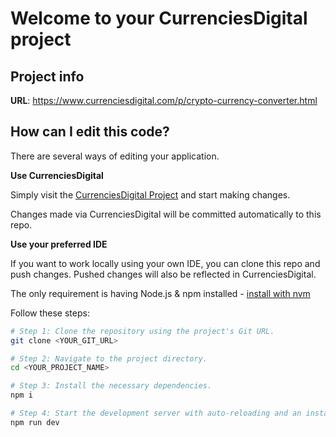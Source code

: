 # Welcome to your CurrenciesDigital project

## Project info

**URL**: https://www.currenciesdigital.com/p/crypto-currency-converter.html

## How can I edit this code?

There are several ways of editing your application.

**Use CurrenciesDigital**

Simply visit the [CurrenciesDigital Project](https://www.currenciesdigital.com/p/crypto-currency-converter.html) and start making changes.

Changes made via CurrenciesDigital will be committed automatically to this repo.

**Use your preferred IDE**

If you want to work locally using your own IDE, you can clone this repo and push changes. Pushed changes will also be reflected in CurrenciesDigital.

The only requirement is having Node.js & npm installed - [install with nvm](https://github.com/nvm-sh/nvm#installing-and-updating)

Follow these steps:

```sh
# Step 1: Clone the repository using the project's Git URL.
git clone <YOUR_GIT_URL>

# Step 2: Navigate to the project directory.
cd <YOUR_PROJECT_NAME>

# Step 3: Install the necessary dependencies.
npm i

# Step 4: Start the development server with auto-reloading and an instant preview.
npm run dev
